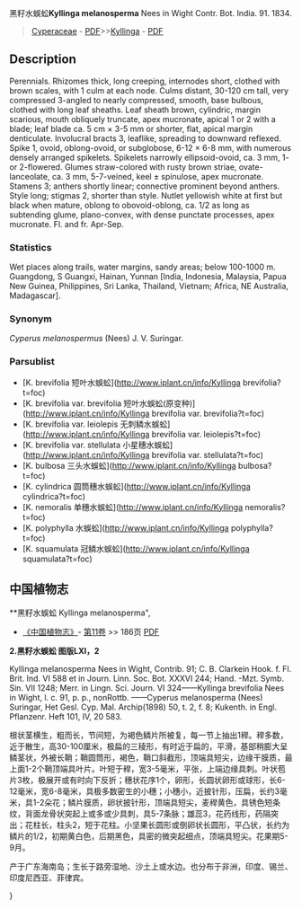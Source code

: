 黑籽水蜈蚣**Kyllinga melanosperma** Nees in Wight Contr. Bot. India. 91. 1834.

> [Cyperaceae](http://www.iplant.cn/info/Cyperaceae?t=foc) - [PDF](http://www.iplant.cn/foc/pdf/Cyperaceae.pdf)>>[Kyllinga](http://www.iplant.cn/info/Kyllinga?t=foc) - [PDF](http://www.iplant.cn/foc/pdf/Kyllinga.pdf)

## Description

Perennials. Rhizomes thick, long creeping, internodes short, clothed with brown scales, with 1 culm at each node. Culms distant, 30-120 cm tall, very compressed 3-angled to nearly compressed, smooth, base bulbous, clothed with long leaf sheaths. Leaf sheath brown, cylindric, margin scarious, mouth obliquely truncate, apex mucronate, apical 1 or 2 with a blade; leaf blade ca. 5 cm × 3-5 mm or shorter, flat, apical margin denticulate. Involucral bracts 3, leaflike, spreading to downward reflexed. Spike 1, ovoid, oblong-ovoid, or subglobose, 6-12 × 6-8 mm, with numerous densely arranged spikelets. Spikelets narrowly ellipsoid-ovoid, ca. 3 mm, 1- or 2-flowered. Glumes straw-colored with rusty brown striae, ovate-lanceolate, ca. 3 mm, 5-7-veined, keel ± spinulose, apex mucronate. Stamens 3; anthers shortly linear; connective prominent beyond anthers. Style long; stigmas 2, shorter than style. Nutlet yellowish white at first but black when mature, oblong to obovoid-oblong, ca. 1/2 as long as subtending glume, plano-convex, with dense punctate processes, apex mucronate. Fl. and fr. Apr-Sep.

### Statistics
Wet places along trails, water margins, sandy areas; below 100-1000 m. Guangdong, S Guangxi, Hainan, Yunnan [India, Indonesia, Malaysia, Papua New Guinea, Philippines, Sri Lanka, Thailand, Vietnam; Africa, NE Australia, Madagascar].

### Synonym
*Cyperus melanospermus* (Nees) J. V. Suringar.



### Parsublist

* [K.  brevifolia  短叶水蜈蚣](http://www.iplant.cn/info/Kyllinga brevifolia?t=foc)
* [K.  brevifolia var. brevifolia  短叶水蜈蚣(原变种)](http://www.iplant.cn/info/Kyllinga brevifolia var. brevifolia?t=foc)
* [K.  brevifolia var. leiolepis  无刺鳞水蜈蚣](http://www.iplant.cn/info/Kyllinga brevifolia var. leiolepis?t=foc)
* [K.  brevifolia var. stellulata  小星穗水蜈蚣](http://www.iplant.cn/info/Kyllinga brevifolia var. stellulata?t=foc)
* [K.  bulbosa  三头水蜈蚣](http://www.iplant.cn/info/Kyllinga bulbosa?t=foc)
* [K.  cylindrica  圆筒穗水蜈蚣](http://www.iplant.cn/info/Kyllinga cylindrica?t=foc)
* [K.  nemoralis  单穗水蜈蚣](http://www.iplant.cn/info/Kyllinga nemoralis?t=foc)
* [K.  polyphylla  水蜈蚣](http://www.iplant.cn/info/Kyllinga polyphylla?t=foc)
* [K.  squamulata  冠鳞水蜈蚣](http://www.iplant.cn/info/Kyllinga squamulata?t=foc)

## 中国植物志



**黑籽水蜈蚣 Kyllinga melanosperma",



* [《中国植物志》](http://www.iplant.cn/frps)- [第11卷](http://www.iplant.cn/frps/vol/11) >> 186页 [PDF](http://www.iplant.cn/frps/pdf/11/186.pdf)


**2.黑籽水蜈蚣 图版LXI，2**

Kyllinga melanosperma Nees in Wight, Contrib. 91; C. B. Clarkein Hook. f. Fl. Brit. Ind. VI 588 et in Journ. Linn. Soc. Bot. XXXVI 244; Hand. -Mzt. Symb. Sin. VII 1248; Merr. in Lingn. Sci. Journ. VI 324——Kyllinga brevifolia Nees in Wight, l. c. 91, p. p., nonRottb. ——Cyperus melanosperma (Nees) Suringar, Het Gesl. Cyp. Mal. Archip(1898) 50, t. 2, f. 8; Kukenth. in Engl. Pflanzenr. Heft 101, IV, 20 583.

根状茎横生，粗而长，节间短，为褐色鳞片所被复，每一节上抽出1稈。稈多数，近于散生，高30-100厘米，极扁的三稜形，有时近于扁的，平滑，基部稍膨大呈鳞茎状，外被长鞘；鞘圆筒形，褐色，鞘口斜截形，顶端具短尖，边缘干膜质，最上面1-2个鞘顶端具叶片。叶短于稈，宽3-5毫米，平张，上端边缘具刺。叶状苞片3枚，极展开或有时向下反折；穗状花序1个，卵形，长圆状卵形或球形，长6-12毫米，宽6-8毫米，具极多数密生的小穗；小穗小，近披针形，压扁，长约3毫米，具1-2朵花；鳞片膜质，卵状披针形，顶端具短尖，麦稈黄色，具锈色短条纹，背面龙骨状突起上或多或少具刺，具5-7条脉；雄蕊3，花药线形，药隔突出；花柱长，柱头2，短于花柱。小坚果长圆形或倒卵状长圆形，平凸状，长约为鳞片的1/2，初期黄白色，后期黑色，具密的微突起细点，顶端具短尖。花果期5-9月。

产于广东海南岛；生长于路旁湿地、沙土上或水边。也分布于非洲，印度、锡兰、印度尼西亚、菲律宾。



}